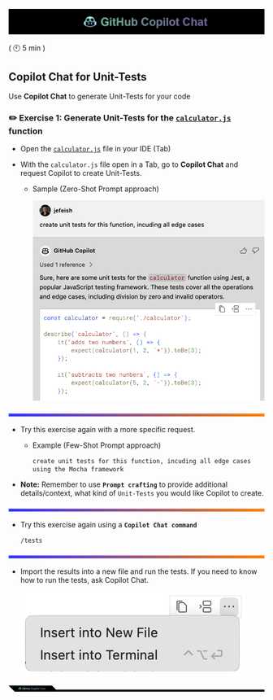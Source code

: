 ![cover](images/copilot-chat-cover-wide.png)

( :clock10: 5 min )

## Copilot Chat for Unit-Tests

Use **Copilot Chat** to generate Unit-Tests for your code

### :pencil2: Exercise 1: Generate Unit-Tests for the [`calculator.js`](../Node-calculator/solution/calculator.js) function

- Open the  [`calculator.js`](../Node-calculator/solution/calculator.js) file in your IDE (Tab)

- With the `calculator.js` file open in a Tab, go to **Copilot Chat** and request Copilot to create Unit-Tests.

  - Sample (Zero-Shot Prompt approach)

     ![unit-test](images/unit-tests.png)

![cover](images/copilot-chat-cover-wide-3.png)

- Try this exercise again with a more specific request.

    - Example (Few-Shot Prompt approach)
        ```
        create unit tests for this function, incuding all edge cases using the Mocha framework
        ```

- **Note:** Remember to use **`Prompt crafting`** to provide additional details/context, what kind of `Unit-Tests` you would like Copilot to create.

![cover](images/copilot-chat-cover-wide-3.png)

- Try this exercise again using a **`Copilot Chat command`**

  ```
  /tests
  ```

![cover](images/copilot-chat-cover-wide-3.png)

- Import the results into a new file and run the tests. If you need to know how to run the tests, ask Copilot Chat.

     ![copy](images/vscode-insert-code.png)


![cover](images/copilot-chat-cover-wide-2.png)

